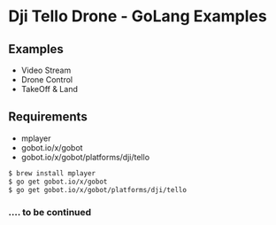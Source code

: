 # Dji Tello Drone - GoLang Examples

## Examples

- Video Stream
- Drone Control
- TakeOff & Land

## Requirements

- mplayer
- gobot.io/x/gobot 
- gobot.io/x/gobot/platforms/dji/tello

```sh
$ brew install mplayer
$ go get gobot.io/x/gobot 
$ go get gobot.io/x/gobot/platforms/dji/tello
```

### .... to be continued